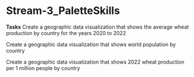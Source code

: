 # Stream-3_PaletteSkills
**Tasks**
Create a geographic data visualization that shows the average wheat production by country for the years 2020 to 2022 

Create a geographic data visualization that shows world population by country 

Create a geographic data visualization that shows 2022 wheat production per 1 million people by country 
